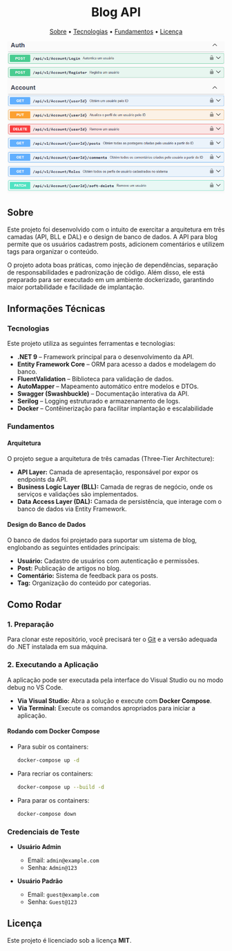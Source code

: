 <h1 align="center">
  <br>
  <b>Blog API</b>
  <br>
</h1>

<p align="center">
  <a href="#sobre">Sobre</a> •
  <a href="#tecnologias">Tecnologias</a> •
  <a href="#fundamentos">Fundamentos</a> •
  <a href="#licença">Licença</a>
</p>

<div align="center">
  <img alt="Cover" src="about/Cover.png">
</div>

## Sobre

Este projeto foi desenvolvido com o intuito de exercitar a arquitetura em três camadas (API, BLL e DAL) e o design de banco de dados. A API para blog permite que os usuários cadastrem posts, adicionem comentários e utilizem tags para organizar o conteúdo.

O projeto adota boas práticas, como injeção de dependências, separação de responsabilidades e padronização de código. Além disso, ele está preparado para ser executado em um ambiente dockerizado, garantindo maior portabilidade e facilidade de implantação.

## Informações Técnicas

### Tecnologias

Este projeto utiliza as seguintes ferramentas e tecnologias:

- **.NET 9** – Framework principal para o desenvolvimento da API.
- **Entity Framework Core** – ORM para acesso a dados e modelagem do banco.
- **FluentValidation** – Biblioteca para validação de dados.
- **AutoMapper** – Mapeamento automático entre modelos e DTOs.
- **Swagger (Swashbuckle)** – Documentação interativa da API.
- **Serilog** – Logging estruturado e armazenamento de logs.
- **Docker** – Contêinerização para facilitar implantação e escalabilidade

### Fundamentos

#### Arquitetura

O projeto segue a arquitetura de três camadas (Three-Tier Architecture):

- **API Layer:** Camada de apresentação, responsável por expor os endpoints da API.
- **Business Logic Layer (BLL):** Camada de regras de negócio, onde os serviços e validações são implementados.
- **Data Access Layer (DAL):** Camada de persistência, que interage com o banco de dados via Entity Framework.

#### Design do Banco de Dados

O banco de dados foi projetado para suportar um sistema de blog, englobando as seguintes entidades principais:

- **Usuário:** Cadastro de usuários com autenticação e permissões.
- **Post:** Publicação de artigos no blog.
- **Comentário:** Sistema de feedback para os posts.
- **Tag:** Organização do conteúdo por categorias.

## Como Rodar

### 1. Preparação

Para clonar este repositório, você precisará ter o [Git](https://git-scm.com) e a versão adequada do .NET instalada em sua máquina.


### 2. **Executando a Aplicação**  

A aplicação pode ser executada pela interface do Visual Studio ou no modo debug no VS Code.  

- **Via Visual Studio:** Abra a solução e execute com **Docker Compose**.  
- **Via Terminal:** Execute os comandos apropriados para iniciar a aplicação.  

#### **Rodando com Docker Compose**  

- Para subir os containers:  
  ```sh
  docker-compose up -d
  ```

- Para recriar os containers:  
  ```sh
  docker-compose up --build -d
  ```

- Para parar os containers:  
  ```sh
  docker-compose down
  ```

### **Credenciais de Teste**  

- **Usuário Admin**  
  - Email: `admin@example.com`  
  - Senha: `Admin@123`  

- **Usuário Padrão**  
  - Email: `guest@example.com`  
  - Senha: `Guest@123`  

## Licença  

Este projeto é licenciado sob a licença **MIT**.
